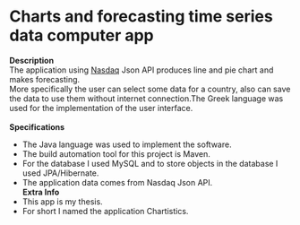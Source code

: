 # Charts and forecasting time series data computer app
**Description**\
The application using [Nasdaq](https://www.nasdaq.com/) Json API produces line and pie chart and makes forecasting.\
More specifically the user can select some data  for a country, also can save the data to use them without internet connection.The Greek language was used for the implementation of the user interface.\
\
**Specifications**
* The Java language was used to implement the software.
* The build automation tool for this project is Maven.
* For the database I used MySQL and to store objects in the database I used JPA/Hibernate.
* The application data comes from Nasdaq Json API.
\
**Extra Info**
* This app is my thesis.
* For short I named the application Chartistics.
